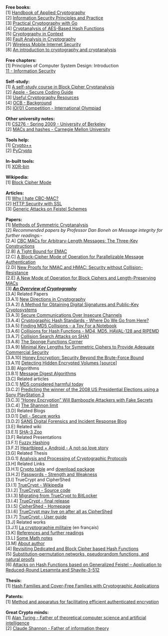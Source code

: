 <b>Free books:</b> <br>
[1] <a href="http://cacr.uwaterloo.ca/hac/">Handbook of Applied Cryptography</a><br>
[2] <a href="http://www.cse.hcmut.edu.vn/~ttqnguyet/Downloads/SIS/1_Information%20Security%20-%20Principles%20&%20Practice%20(2006).pdf">Information Security Principles and Practice</a><br>
[3] <a href="https://leanpub.com/gocrypto/read">Practical Cryptography with Go</a><br>
[4] <a href="https://online.tugraz.at/tug_online/voe_main2.getvolltext?pCurrPk=58178">Cryptanalysis of AES-Based Hash Functions</a><br>
[5] <a href="http://www.staff.science.uu.nl/~tel00101/liter/Books/CrypCont.pdf">Cryptography in Context</a><br>
[6] <a href="ftp://nozdr.ru/biblioteka/kolxo3/Cs_Computer_science/CsCr_Cryptography/Joye%20M.,%20Tunstall%20M.%20(eds.)%20Fault%20Analysis%20in%20Cryptography%20(Springer,%202012)(ISBN%209783642296550)(O)(352s)_CsCr_.pdf">Fault Analysis in Cryptography</a><br>
[7] <a href="http://ir.nmu.org.ua/bitstream/handle/123456789/141487/631a849b3f93e3c7ecb3019d8e2223d4.pdf?sequence=1">Wireless Mobile Internet Security</a><br>
[8] <a href="http://math.scu.edu/~eschaefe/book.pdf">An introduction to cryptography and cryptanalysis</a><br>
<br>
<b>Free chapters:</b><br>
[1] Principles of Computer System Design: Introduction <br>
<a href="http://ocw.mit.edu/resources/res-6-004-principles-of-computer-system-design-an-introduction-spring-2009/online-textbook/protection_open_5_0.pdf">11 - Information Security</a><br>
<br>
<b>Self-study:</b><br>
[1] <a href="https://www.schneier.com/paper-self-study.pdf">A self-study course in Block Cipher Cryptanalysis</a><br>
[2] <a href="https://developer.apple.com/library/ios/documentation/Security/Conceptual/SecureCodingGuide/SecureCodingGuide.pdf">Apple - Secure Coding Guide</a><br>
[3] <a href="http://blog.cryptographyengineering.com/p/useful-cryptography-resources.html">Useful Cryptography Resources</a><br>
[4] <a href="http://web.cs.ucdavis.edu/~rogaway/ocb/ocb-back.htm">OCB - Background</a><br>
[5] <a href="http://www.ioinformatics.org/locations/ioi01/contest/A-2001-7.pdf">IOI’01 Competition - International Olympiad</a><br>
<br>
<b>Other university notes:</b><br>
[1] <a href="http://www.cs.berkeley.edu/~luca/cs276/">CS276 - Spring 2009 - University of Berkeley</a><br>
[2] <a href="https://www.google.co.in/url?sa=t&rct=j&q=&esrc=s&source=web&cd=8&cad=rja&uact=8&ved=0CFIQFjAH&url=https%3A%2F%2Fusers.ece.cmu.edu%2F~dbrumley%2Fcourses%2F18487-f13%2Fpowerpoint%2F12-crypto-mac-hashes.pptx&ei=gVZZVaLyEoOwUbOegbAO&usg=AFQjCNFY1wNXwu3TOKRQY-AB8HLMt5_O8Q&sig2=YTRQY2rd5ClJ_dk2AyIzGA&bvm=bv.93564037,d.d24">MACs and hashes - Carnegie Mellon University</a><br>
<br>
<b>Tools help:</b><br>
[1] <a href="http://www.cryptopp.com/">Crypto++</a><br>
[2] <a href="https://github.com/dlitz/pycrypto">PyCrypto</a><br>
<br>
<b>In-built tools:</b><br>
[1] <a href="http://www.xorbin.com/tools">XOR-bin</a><br>
<br>
<b>Wikipedia:</b><br>
[1] <a href="http://en.wikipedia.org/wiki/Block_cipher_mode_of_operation">Block Cipher Mode</a><br>
<br>
<b>Articles:</b><br>
[1] <a href="http://blog.cryptographyengineering.com/2013/02/why-i-hate-cbc-mac.html">Why I hate CBC-MAC?</a><br>
[2] <a href="https://www3.ntu.edu.sg/home/ehchua/programming/webprogramming/HTTP_SSL.html">HTTP Security with SSL</a><br>
[3] <a href="http://www.prism.uvsq.fr/~jap/Articles/eprint%20Generic%20Attacks%20on%20Feistel%20Schemes.pdf">Generic Attacks on Feistel Schemes</a><br>
<br>
<b>Papers:</b><br>
[1] <a href="http://research.microsoft.com/pubs/151070/state.pdf">Methods of Symmetric Cryptanalysis</a><br>
[2] <i>Recommended papers by Professor Dan Boneh on Message integrity for further readings:-</i><br>
[2.A] <a href="http://web.cs.ucdavis.edu/~rogaway/papers/3k.pdf">CBC MACs for Arbitrary-Length Messages: The Three-Key Constructions</a><br>
[2.B] <a href="http://citeseerx.ist.psu.edu/viewdoc/download?doi=10.1.1.296.6734&rep=rep1&type=pdf">A Tight Bound for EMAC</a><br>
[2.C] <a href="https://eprint.iacr.org/2001/027.pdf">A Block-Cipher Mode of Operation for Parallelizable Message Authentication</a><br>
[2.D] <a href="https://eprint.iacr.org/2006/043.pdf">New Proofs for NMAC and HMAC: Security without Collision-Resistance</a><br>
[2.E] <a href="https://www.iacr.org/archive/eurocrypt2008/49650197/49650197.pdf">A New Mode of Operation for Block Ciphers and Length-Preserving MACs</a><br>
[3] <b><i><a href="http://www.garykessler.net/library/crypto.html">An Overview of Cryptography</a></b></i><br>
[3.A] Related Papers<br>
[3.A.1] <a href="http://www-ee.stanford.edu/~hellman/publications/24.pdf">New Directions in Cryptography</a><br>
[3.A.2] <a href="http://people.csail.mit.edu/rivest/Rsapaper.pdf">A Method for Obtaining Digital Signatures and Public-Key Cryptosystems</a><br>
[3.A.3] <a href="http://www.merkle.com/1974/PuzzlesAsPublished.pdf">Secure Communications Over Insecure Channels</a><br>
[3.A.4] <a href="http://www.csee.wvu.edu/~katerina/Teaching/CS-465-Spring-2007/HashStandards.pdf">Cryptographic Hash Standards - Where Do We Go from Here?</a><br>
[3.A.5] <a href="http://cryptography.hyperlink.cz/md5/MD5_collisions.pdf">Finding MD5 Collisions – a Toy For a Notebook </a><br>
[3.A.6] <a href="http://eprint.iacr.org/2004/199.pdf">Collisions for Hash Functions - MD4, MD5, HAVAL-128 and RIPEMD</a><br>
[3.A.7] <a href="http://www.c4i.org/erehwon/shanote.pdf">Collision Search Attacks on SHA1</a><br>
[3.A.8] <a href="http://sponge.noekeon.org/">The Sponge Functions Corner</a><br>
[3.A.9] <a href="https://www.schneier.com/paper-keylength.html">Minimal Key Lengths for Symmetric Ciphers to Provide Adequate Commercial Security</a><br>
[3.A.10] <a href="http://pages.cs.wisc.edu/~rist/papers/HoneyEncryptionpre.pdf">Honey Encryption: Security Beyond the Brute-Force Bound</a><br>
[3.A.11] <a href="http://download-v2.springer.com/static/pdf/9/chp%253A10.1007%252F978-3-642-13241-4_21.pdf?token2=exp=1432177737~acl=%2Fstatic%2Fpdf%2F9%2Fchp%25253A10.1007%25252F978-3-642-13241-4_21.pdf*~hmac=cb632100945e619a57b10aaf13ee5fa3c03404a8773ab513241c75ab8a43460a">Detecting Hidden Encrypted Volumes </a> [<a href="http://link.springer.com/chapter/10.1007%2F978-3-642-13241-4_21">source</a>]<br>
[3.B] Algorithms<br>
[3.B.1] <a href="http://www.users.zetnet.co.uk/hopwood/crypto/scan/md.html">Message Digest Algorithms</a><br>
[3.C] Related articles <br>
[3.C.1] <a href="http://www.win.tue.nl/hashclash/rogue-ca/">MD5 considered harmful today</a><br>
[3.C.2] <a href="http://www.win.tue.nl/hashclash/Nostradamus/">Predicting the winner of the 2008 US Presidential Elections using a Sony PlayStation 3</a><br>
[3.C.3] <a href="http://www.technologyreview.com/news/523746/honey-encryption-will-bamboozle-attackers-with-fake-secrets/">“Honey Encryption” Will Bamboozle Attackers with Fake Secrets</a><br>
[3.C.4] <a href="http://newsoffice.mit.edu/2010/explained-shannon-0115">The Shannon limit</a><br>
[3.D] Related Blogs<br>
[3.D.1] <a href="http://www.secureworks.com/resources/blog/category/counter-threat-unit-research/">Dell - Secure works</a><br>
[3.D.2] <a href="http://digital-forensics.sans.org/blog/2009/01/07/law-is-not-a-science-admissibility-of-computer-evidence-and-md5-hashes/">SANS Digital Forensics and Incident Response Blog</a><br>
[3.E] Related wiki<br>
[3.E.1] <a href="http://ehash.iaik.tugraz.at/wiki/The_SHA-3_Zoo">SHA-3 Zoo</a><br>
[3.F] Related Presentations<br>
[3.F.1] <a href="http://www.dfrws.org/2006/proceedings/12-Kornblum-pres.pdf">Fuzzy Hashing</a><br>
[3.F.2] <a href="http://www.slideshare.net/LookoutInc/heartbleed-android">Heartbleed + Android - A not-so love story</a><br>
[3.G] Related Thesis<br>
[3.G.1] <a href="http://www.cs.ru.ac.za/research/g06c5476/Honours/CryptoProtos2009Cowie.pdf">Analysis and Processing of Cryptographic Protocols</a><br>
[3.H] Related Links<br>
[3.H.1] <a href="http://www.garykessler.net/library/byte_logic_table.html">Crypto table</a> and <a href="http://www.garykessler.net/software/cisco7.zip">download package</a><br>
[3.H.2] <a href="http://www.garykessler.net/library/password.html">Passwords - Strength and Weakness</a><br>
[3.I] TrueCrypt and CipherShed<br>
[3.I.1] <a href="http://en.wikipedia.org/wiki/TrueCrypt">TrueCrypt - Wikipedia </a><br>
[3.I.2] <a href="https://github.com/FreeApophis/TrueCrypt">TrueCrypt - Source code</a><br>
[3.I.3] <a href="http://truecrypt.sourceforge.net/">Migrating from TrueCrypt to BitLocker</a><br>
[3.I.4] <a href="https://www.grc.com/misc/truecrypt/truecrypt.htm">TrueCrypt - final release</a><br>
[3.I.5] <a href="https://ciphershed.org/">CipherShed - Homepage</a><br>
[3.I.6] <a href="http://www.ghacks.net/2014/09/19/truecrypt-may-live-on-after-all-as-ciphershed/">TrueCrypt may live on after all as CipherShed</a><br>
[3.I.7] <a href="http://www.garykessler.net/library/crypto/TrueCrypt%20User%20Guide.pdf">TrueCrypt - User guide</a><br>
[3.J] Related works<br>
[3.J.1] <a href="http://petitcolas.net/kerckhoffs/index.html">La cryptographie militaire</a> (en français) <br>
[3.K] <a href="http://www.garykessler.net/library/crypto.html#refs">References and further readings</a><br>
[3.L] <a href="http://www.garykessler.net/library/crypto.html#mathnotes">Some Math notes</a><br>
[3.M] <a href="http://www.garykessler.net/library/crypto.html#author">About author</a><br>
[4] <a href="https://eprint.iacr.org/2012/322.pdf">Revisiting Dedicated and Block Cipher based Hash Functions</a><br>
[5] <a href="http://www.ccs.neu.edu/home/viola/papers/spn.pdf">Substitution-permutation networks, pseudorandom functions, and natural proofs</a><br>
[6] <a href="https://hal.inria.fr/inria-00556679/file/sac10b.pdf">Attacks on Hash Functions based on Generalized Feistel – Application to Reduced-Round Lesamnta and Shavite-3-512</a><br>
<br>
<b>Thesis:</b><br>
[1] <a href="https://uwspace.uwaterloo.ca/bitstream/handle/10012/5532/Zaverucha_Gregory.pdf">Hash Families and Cover-Free Families with Cryptographic Applications</a><br>
<br>
<b>Patents:</b><br>
[1] <a href="http://www.google.co.in/patents/US7949129">Method and apparatus for facilitating efficient authenticated encryption</a><br>
<br>
<b>Great Crypto minds:</b><br>
[1] <a href="http://en.wikipedia.org/wiki/Alan_Turing">Alan Turing - Father of theoretical computer science and artificial intelligence</a><br>
[2] <a href="http://en.wikipedia.org/wiki/Claude_Shannon">Claude Shannon - Father of information theory</a><br>

